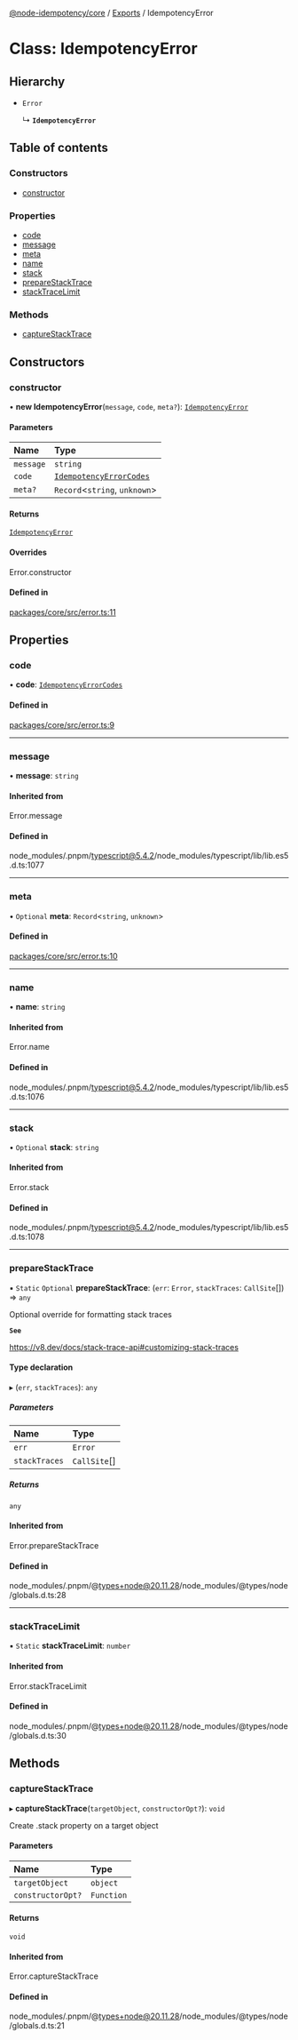 [@node-idempotency/core](../README.md) / [Exports](../modules.md) / IdempotencyError

# Class: IdempotencyError

## Hierarchy

- `Error`

  ↳ **`IdempotencyError`**

## Table of contents

### Constructors

- [constructor](IdempotencyError.md#constructor)

### Properties

- [code](IdempotencyError.md#code)
- [message](IdempotencyError.md#message)
- [meta](IdempotencyError.md#meta)
- [name](IdempotencyError.md#name)
- [stack](IdempotencyError.md#stack)
- [prepareStackTrace](IdempotencyError.md#preparestacktrace)
- [stackTraceLimit](IdempotencyError.md#stacktracelimit)

### Methods

- [captureStackTrace](IdempotencyError.md#capturestacktrace)

## Constructors

### constructor

• **new IdempotencyError**(`message`, `code`, `meta?`): [`IdempotencyError`](IdempotencyError.md)

#### Parameters

| Name      | Type                                                         |
| :-------- | :----------------------------------------------------------- |
| `message` | `string`                                                     |
| `code`    | [`IdempotencyErrorCodes`](../enums/IdempotencyErrorCodes.md) |
| `meta?`   | `Record`\<`string`, `unknown`\>                              |

#### Returns

[`IdempotencyError`](IdempotencyError.md)

#### Overrides

Error.constructor

#### Defined in

[packages/core/src/error.ts:11](https://github.com/mahendraHegde/idempotent-http/blob/865df0d/packages/core/src/error.ts#L11)

## Properties

### code

• **code**: [`IdempotencyErrorCodes`](../enums/IdempotencyErrorCodes.md)

#### Defined in

[packages/core/src/error.ts:9](https://github.com/mahendraHegde/idempotent-http/blob/865df0d/packages/core/src/error.ts#L9)

---

### message

• **message**: `string`

#### Inherited from

Error.message

#### Defined in

node_modules/.pnpm/typescript@5.4.2/node_modules/typescript/lib/lib.es5.d.ts:1077

---

### meta

• `Optional` **meta**: `Record`\<`string`, `unknown`\>

#### Defined in

[packages/core/src/error.ts:10](https://github.com/mahendraHegde/idempotent-http/blob/865df0d/packages/core/src/error.ts#L10)

---

### name

• **name**: `string`

#### Inherited from

Error.name

#### Defined in

node_modules/.pnpm/typescript@5.4.2/node_modules/typescript/lib/lib.es5.d.ts:1076

---

### stack

• `Optional` **stack**: `string`

#### Inherited from

Error.stack

#### Defined in

node_modules/.pnpm/typescript@5.4.2/node_modules/typescript/lib/lib.es5.d.ts:1078

---

### prepareStackTrace

▪ `Static` `Optional` **prepareStackTrace**: (`err`: `Error`, `stackTraces`: `CallSite`[]) => `any`

Optional override for formatting stack traces

**`See`**

https://v8.dev/docs/stack-trace-api#customizing-stack-traces

#### Type declaration

▸ (`err`, `stackTraces`): `any`

##### Parameters

| Name          | Type         |
| :------------ | :----------- |
| `err`         | `Error`      |
| `stackTraces` | `CallSite`[] |

##### Returns

`any`

#### Inherited from

Error.prepareStackTrace

#### Defined in

node_modules/.pnpm/@types+node@20.11.28/node_modules/@types/node/globals.d.ts:28

---

### stackTraceLimit

▪ `Static` **stackTraceLimit**: `number`

#### Inherited from

Error.stackTraceLimit

#### Defined in

node_modules/.pnpm/@types+node@20.11.28/node_modules/@types/node/globals.d.ts:30

## Methods

### captureStackTrace

▸ **captureStackTrace**(`targetObject`, `constructorOpt?`): `void`

Create .stack property on a target object

#### Parameters

| Name              | Type       |
| :---------------- | :--------- |
| `targetObject`    | `object`   |
| `constructorOpt?` | `Function` |

#### Returns

`void`

#### Inherited from

Error.captureStackTrace

#### Defined in

node_modules/.pnpm/@types+node@20.11.28/node_modules/@types/node/globals.d.ts:21
